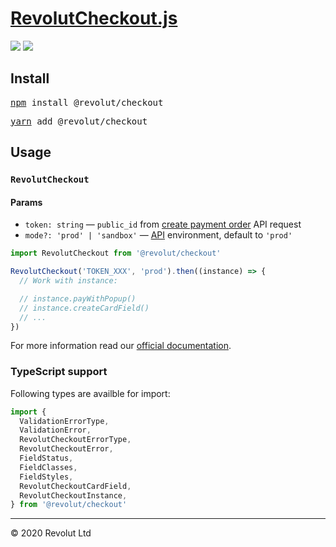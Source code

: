 # [RevolutCheckout.js](https://developer.revolut.com/docs/merchant-api/#revolutcheckout-js-reference)

[![](https://flat.badgen.net/npm/v/@revolut/checkout)](https://www.npmjs.com/package/@revolut/checkout) [![](https://flat.badgen.net/bundlephobia/minzip/@revolut/checkout)](https://bundlephobia.com/result?p=@revolut/checkout)

## Install

<pre>
<a href="https://www.npmjs.com">npm</a> install @revolut/checkout
</pre>

<pre>
<a href="https://yarnpkg.com">yarn</a> add @revolut/checkout
</pre>

## Usage

### `RevolutCheckout`

#### Params

- `token: string` — `public_id` from [create payment order](https://developer.revolut.com/docs/merchant-api/#api-api-order-object-create-payment-order) API request
- `mode?: 'prod' | 'sandbox'` — [API](https://developer.revolut.com/docs/merchant-api/#api) environment, default to `'prod'`

```js
import RevolutCheckout from '@revolut/checkout'

RevolutCheckout('TOKEN_XXX', 'prod').then((instance) => {
  // Work with instance:

  // instance.payWithPopup()
  // instance.createCardField()
  // ...
})
```

For more information read our [official documentation](https://developer.revolut.com/docs/merchant-api/#revolutcheckout-js-reference).


### TypeScript support

Following types are availble for import:

```ts
import {
  ValidationErrorType,
  ValidationError,
  RevolutCheckoutErrorType,
  RevolutCheckoutError,
  FieldStatus,
  FieldClasses,
  FieldStyles,
  RevolutCheckoutCardField,
  RevolutCheckoutInstance,
} from '@revolut/checkout'
```

---
© 2020 Revolut Ltd
